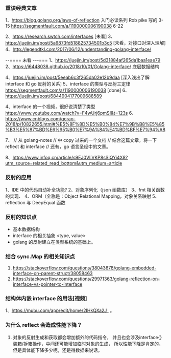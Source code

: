 ### 重读经典文章
1、https://blog.golang.org/laws-of-reflection 入门必读系列 Rob pike 写的 3-15
https://segmentfault.com/a/1190000006190038 6-22

2、https://research.swtch.com/interfaces [未看]
3、https://juejin.im/post/5a6873fd518825734501b3c5 [未看，对接口对深入理解]
4、http://legendtkl.com/2017/06/12/understanding-golang-interface/

--==== 未看 ---===
1、https://juejin.im/post/5d31884af265da1baa1eae79
2、https://i6448038.github.io/2018/10/01/Golang-interface/ 底层数据结构

4、https://juejin.im/post/5eeab6c3f265da02e12b9daa [深入浅出了解 interface 和 go 反射的关系]
5、interface 的类型与反射三定律 https://segmentfault.com/a/1190000006190038 [done]
6、https://juejin.im/post/6844904177009688589 

4、interface 的一个视频，很好说清楚了类型
https://www.youtube.com/watch?v=F4wUrj6pmSI&t=123s
6、https://www.cnblogs.com/qcrao-2018/p/10822655.html#%E5%8F%8D%E5%B0%84%E7%9B%B8%E5%85%B3%E5%87%BD%E6%95%B0%E7%9A%84%E4%BD%BF%E7%94%A8

7、
// 从 golang-notes
// 中 copy 过来的一个文档
// 结合这篇文章，将一下 reflect 和 interface
// 还有，go 语言圣经中的文章。

8、https://www.infoq.cn/article/s9EJ0VLVKP8sSIQYi4X8?utm_source=related_read_bottom&utm_medium=article

### 反射的应用
1、IDE 中的代码自动补全功能? 
2、对象序列化（json 函数库）
3、fmt 相关函数的实现、
4、ORM（全称是：Object Relational Mapping，对象关系映射
5、reflection 与 DeepEqual 函数

### 反射的知识点
- 基本数据结构
- interface 的相关抽象 <type, value> 
- golang 的反射建立在类型系统的基础上。

### 结合 sync.Map 的相关知识点
1. https://stackoverflow.com/questions/38043678/golang-embedded-interface-on-parent-struct/38058463
2. https://stackoverflow.com/questions/29971363/golang-reflection-on-interface-vs-pointer-to-interface

### 结构体内嵌 interface 的用法[视频]
1、https://mubu.com/app/edit/home/2IHkQXa2J_ 。 


### 为什么 reflect 会造成性能下降？
1. 对象的反射生成和获取都会增加额外的代码指令，
并且也会涉及interface{}装箱/拆箱操作，中间还可能增加临时对象的生成，
所以性能下降是肯定的，但是具体能下降多少呢，还是得数据来说话。
